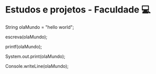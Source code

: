 # Estudos e projetos - Faculdade 💻

String olaMundo = "hello world";


escreva(olaMundo);

printf(olaMundo);

System.out.print(olaMundo);

Console.writeLine(olaMundo);
